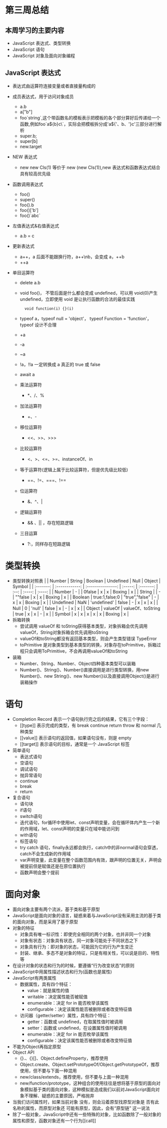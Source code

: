 # 第三周总结

## 本周学习的主要内容

- JavaScript 表达式、类型转换
- JavaScript 语句
- JavaScript 对象及面向对象编程

## JavaScript 表达式

- 表达式由运算符连接变量或者直接量构成的

- 成员表达式，用于访问对象成员

  - a.b
  - a["b"]
  - foo\`string\`,这个带函数名的模板表示把模板的各个部分算好后传递给一个函数,例如foo\`a${b}c\`，实际会把模板拆分成'a${'、b、'}c'三部分进行解析
  - super.b;
  - super[b]
  - new.target

- NEW 表达式

  - new new Cls(1) 等价于 new (new Cls(1)),new 表达式和函数表达式结合具有较高优先级

- 函数调用表达式

  - foo()
  - super()
  - foo().b
  - foo()['b']
  - foo()\`abc\`

- 左值表达式&右值表达式

  - a.b = c

- 更新表达式
  - a++，a 后面不能跟换行符，a++\nb，会变成 a，++b
  - ++a
- 单目运算符

  - delete a.b
  - void foo()， 不管后面是什么都会变成 undefined，可以用 void(0)产生 undefined，立即使用 void 是让执行函数的合法的最佳实践

    ```
      void function(i) {}(i)
    ```

  - typeof a，typeof null = 'object'， typeof Function = 'function'，typeof 设计不合理
  - +a
  - -a
  - ~a
  - !a，!!a 一定转换成 a 真正的 true 或 false
  - await a
  - 乘法运算符
    - \*、/、%
  - 加法运算符
    - +、-
  - 移位运算符
    - <<、>>、>>>
  - 比较运算符
    - <、>、<=、>=、instanceOf、in
  - 等于运算符(逻辑上属于比较运算符，但是优先级比较低)
    - ==、!=、===、!==
  - 位运算符
    - &、^、|
  - 逻辑运算符
    - && 、|| ，存在短路逻辑
  - 三目运算
    - ?:，同样存在短路逻辑

# 类型转换

- 类型转换对照表
  |           |     Number     |      String       | Boolean | Undefined | Null | Object | Symbol |
  | :-------: | :------------: | :---------------: | :-----: | :-------: | :--: | :----: | :----: |
  |  Number   |       -        |                   | 0false  |     x     |  x   | Boxing |   x    |
  |  String   |                |         -         | ""false |     x     |  x   | Boxing |   x    |
  |  Boolean  | true:1,false:0 |  "true","false"   |    -    |     x     |  x   | Boxing |   x    |
  | Undefined |       NaN      |    'undefined'    |  false  |     -     |  x   |   x    |   x    |
  |   Null    |       0        |      'null'       |  false  |     x     |  -   |   x    |   x    |
  |  Object   |    valueOf     | valueOf、toString |  true   |     x     |  x   |   -    |   x    |
  |  Symbol   |       x        |         x         |    x    |     x     |  x   | Boxing |   x    |
- 拆箱转换
  - 尝试调用 valueOf 和 toString获得基本类型，对象拆箱会优先调用valueOf，String对象拆箱会优先调用toString
  - valueOf和toString都没有返回基本类型，则会产生类型错误 TypeError
  - toPrimitive 是对象类型到基本类型的转换，对象存在toPrimitive，拆箱过程只会调用ToPrimitive，不会再调用valueOf和toString
- 装箱
  - Number、String、Number、Object四种基本类型可以装箱
  - Number()、String()、Number()直接调用是进行类型转换，用new Number()、new String()、new Number()以及直接调用Object()是进行装箱操作

# 语句
  - Completion Record 表示一个语句执行完之后的结果，它有三个字段：
    - [[type]] 表示完成的类型，有 break continue return throw 和 normal 几种类型
    - [[value]] 表示语句的返回值，如果语句没有，则是 empty
    - [[target]] 表示语句的目标，通常是一个 JavaScript 标签
  - 简单语句
    - 表达式语句
    - 空语句
    - 调试语句
    - 抛异常语句
    - continue
    - break
    - return
  - 复合语句
    - 语句块
    - if语句
    - switch语句
    - 迭代语句，for循环中使用let、const声明变量，会在循环体内产生一个新的作用域，let、const声明的变量只在域中能访问到
    - with语句
    - 标签语句
    - try catch 语句，finally永远都会执行，catch中的非normal语句会穿透，catch不会生成新的作用域
    - var声明变量，此变量在整个函数范围内有效，跟声明的位置无关，声明会被提前但是赋值还是在原位置执行
    - 函数声明会整个提前

# 面向对象
  - 面向对象主要有两个流派，基于类和基于原型
  - JavaScript是面向对象的语言，疑惑来着与JavaScript没有采用主流的基于类的面向对象，而是采用了基于原型
  - 对象的特征
    - 对象具有唯一标识性：即使完全相同的两个对象，也并非同一个对象
    - 对象有状态：对象具有状态，同一对象可能处于不同状态之下
    - 对象具有行为：即对象的状态，可能因为它的行为产生变迁
    - 封装、继承、多态不是对象的特征，只是有相关性，可以说是目的、特性等
  - 在设计对象的状态和行为的时候，要遵循“行为改变状态”的原则
  - JavaScript中用属性描述状态和行为(函数也是属性)
  - JavaScript有两类属性
    - 数据属性，具有四个特征：
      - value：就是属性的值
      - writable：决定属性能否被赋值
      - enumerable：决定 for in 能否枚举该属性
      - configurable：决定该属性能否被删除或者改变特征值
    - 访问器（getter/setter）属性，具有四个特征：
      - getter：函数或 undefined，在取属性值时被调用
      - setter：函数或 undefined，在设置属性值时被调用
      - enumerable：决定 for in 能否枚举该属性
      - configurable：决定该属性能否被删除或者改变特征值
  - 不能为Object再指定原型
  - Object API
    - {}.、{}[]、Object.defineProperty，推荐使用
    - Object.create、Object.setPrototypeOf/Object.getPrototypeOf，推荐使用，但不要与下面一种混用
    - new/class/extends，推荐使用，但不要与上面一种混用
    - new/function/prototype，这种组合的使用往往是想将基于原型的面向对象模拟基于类的面向对象，这种模拟是造成我们以前对JavaScript面向对象不理解、疑惑的主要原因，严格抛弃
  - 当我们访问属性时，如果当前对象 没有，则会沿着原型找原型对象是 否有此名称的属性，而原型对象还 可能有原型，因此，会有“原型链” 这一说法
  - 除了一般对象，JavaScript中还有一些特殊的对象，比如函数除了一般对象的属性和原型，函数对象还有一个行为[[call]]
